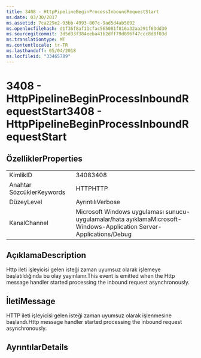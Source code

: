 ```yaml
---
title: 3408 - HttpPipelineBeginProcessInboundRequestStart
ms.date: 03/30/2017
ms.assetid: 7ca229e2-93bb-4993-807c-9ad5d4ab5092
ms.openlocfilehash: d1f36f8af11cfac565081f816a32aa291f63dd30
ms.sourcegitcommit: 3d5d33f384eeba41b2dff79d096f47ccc8d8f03d
ms.translationtype: MT
ms.contentlocale: tr-TR
ms.lasthandoff: 05/04/2018
ms.locfileid: "33465789"
---
```

# <a name="3408---httppipelinebeginprocessinboundrequeststart"></a><span data-ttu-id="1a05c-102">3408 - HttpPipelineBeginProcessInboundRequestStart</span><span class="sxs-lookup"><span data-stu-id="1a05c-102">3408 - HttpPipelineBeginProcessInboundRequestStart</span></span>
## <a name="properties"></a><span data-ttu-id="1a05c-103">Özellikler</span><span class="sxs-lookup"><span data-stu-id="1a05c-103">Properties</span></span>  
  
|||  
|-|-|  
|<span data-ttu-id="1a05c-104">Kimlik</span><span class="sxs-lookup"><span data-stu-id="1a05c-104">ID</span></span>|<span data-ttu-id="1a05c-105">3408</span><span class="sxs-lookup"><span data-stu-id="1a05c-105">3408</span></span>|  
|<span data-ttu-id="1a05c-106">Anahtar Sözcükler</span><span class="sxs-lookup"><span data-stu-id="1a05c-106">Keywords</span></span>|<span data-ttu-id="1a05c-107">HTTP</span><span class="sxs-lookup"><span data-stu-id="1a05c-107">HTTP</span></span>|  
|<span data-ttu-id="1a05c-108">Düzey</span><span class="sxs-lookup"><span data-stu-id="1a05c-108">Level</span></span>|<span data-ttu-id="1a05c-109">Ayrıntılı</span><span class="sxs-lookup"><span data-stu-id="1a05c-109">Verbose</span></span>|  
|<span data-ttu-id="1a05c-110">Kanal</span><span class="sxs-lookup"><span data-stu-id="1a05c-110">Channel</span></span>|<span data-ttu-id="1a05c-111">Microsoft Windows uygulaması sunucu-uygulamalar/hata ayıklama</span><span class="sxs-lookup"><span data-stu-id="1a05c-111">Microsoft-Windows-Application Server-Applications/Debug</span></span>|  
  
## <a name="description"></a><span data-ttu-id="1a05c-112">Açıklama</span><span class="sxs-lookup"><span data-stu-id="1a05c-112">Description</span></span>  
 <span data-ttu-id="1a05c-113">Http ileti işleyicisi gelen isteği zaman uyumsuz olarak işlemeye başlatıldığında bu olay yayınlanır.</span><span class="sxs-lookup"><span data-stu-id="1a05c-113">This event is emitted when the Http message handler started processing the inbound request asynchronously.</span></span>  
  
## <a name="message"></a><span data-ttu-id="1a05c-114">İleti</span><span class="sxs-lookup"><span data-stu-id="1a05c-114">Message</span></span>  
 <span data-ttu-id="1a05c-115">HTTP ileti işleyicisi gelen isteği zaman uyumsuz olarak işlenmesine başlandı.</span><span class="sxs-lookup"><span data-stu-id="1a05c-115">Http message handler started processing the inbound request asynchronously.</span></span>  
  
## <a name="details"></a><span data-ttu-id="1a05c-116">Ayrıntılar</span><span class="sxs-lookup"><span data-stu-id="1a05c-116">Details</span></span>
